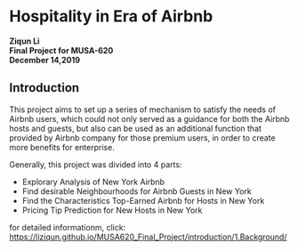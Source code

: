 # Hospitality in Era of Airbnb  

**Ziqun Li**   
**Final Project for MUSA-620**   
**December 14,2019**   

## Introduction
This project aims to set up a series of mechanism to satisfy the needs of Airbnb users, which could not only served as a guidance for both the Airbnb hosts and guests, but also can be used as an additional function that provided by Airbnb company for those premium users, in order to create more benefits for enterprise.

Generally, this project was divided into 4 parts:
- Explorary Analysis of New York Airbnb
- Find desirable Neighbourhoods for Airbnb Guests in New York
- Find the Characteristics Top-Earned Airbnb for Hosts in New York
- Pricing Tip Prediction for New Hosts in New York

for detailed informationm, click: https://liziqun.github.io/MUSA620_Final_Project/introduction/1.Background/
